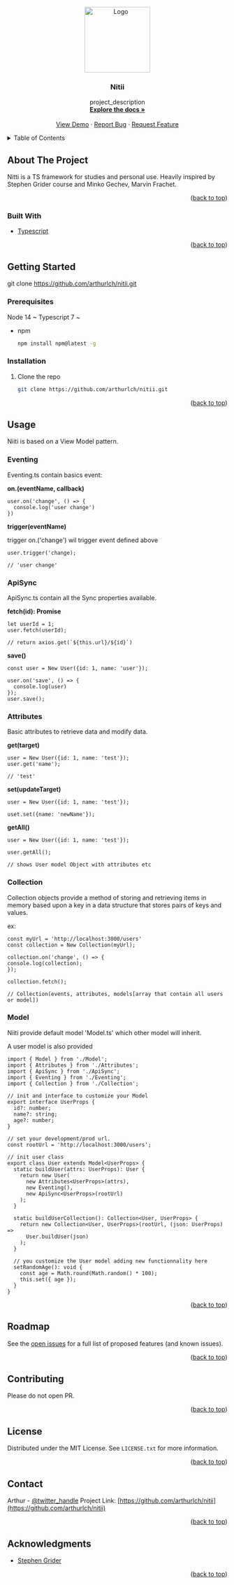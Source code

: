 <div id="top"></div>
<!--
*** Thanks for checking out the Best-README-Template. If you have a suggestion
*** that would make this better, please fork the repo and create a pull request
*** or simply open an issue with the tag "enhancement".
*** Don't forget to give the project a star!
*** Thanks again! Now go create something AMAZING! :D
-->

<!-- PROJECT SHIELDS -->
<!--
*** I'm using markdown "reference style" links for readability.
*** Reference links are enclosed in brackets [ ] instead of parentheses ( ).
*** See the bottom of this document for the declaration of the reference variables
*** for contributors-url, forks-url, etc. This is an optional, concise syntax you may use.
*** https://www.markdownguide.org/basic-syntax/#reference-style-links
-->

<!-- PROJECT LOGO -->
<br />
<div align="center">
  <a href="https://github.com/arthurlch/nitii">
    <img src="https://i.imgur.com/H2oBXUf.png" alt="Logo" width="150" height="150">
  </a>

<h3 align="center">Nitii</h3>

  <p align="center">
    project_description
    <br />
    <a href="https://github.com/github_username/repo_name"><strong>Explore the docs »</strong></a>
    <br />
    <br />
    <a href="https://github.com/github_username/repo_name">View Demo</a>
    ·
    <a href="https://github.com/github_username/repo_name/issues">Report Bug</a>
    ·
    <a href="https://github.com/github_username/repo_name/issues">Request Feature</a>
  </p>
</div>

<!-- TABLE OF CONTENTS -->
<details>
  <summary>Table of Contents</summary>
  <ol>
    <li>
      <a href="#about-the-project">About The Project</a>
      <ul>
        <li><a href="#built-with">Built With</a></li>
      </ul>
    </li>
    <li>
      <a href="#getting-started">Getting Started</a>
      <ul>
        <li><a href="#prerequisites">Prerequisites</a></li>
        <li><a href="#installation">Installation</a></li>
      </ul>
    </li>
    <li><a href="#usage">Usage</a></li>
    <li><a href="#contributing">Contributing</a></li>
    <li><a href="#license">License</a></li>
    <li><a href="#contact">Contact</a></li>
    <li><a href="#acknowledgments">Acknowledgments</a></li>
  </ol>
</details>

<!-- ABOUT THE PROJECT -->

## About The Project

Nitti is a TS framework for studies and personal use.
Heavily inspired by Stephen Grider course and Minko Gechev, Marvin Frachet.

<p align="right">(<a href="#top">back to top</a>)</p>

### Built With

- [Typescript](https://www.typescriptlang.org/)

<p align="right">(<a href="#top">back to top</a>)</p>

<!-- GETTING STARTED -->

## Getting Started

git clone https://github.com/arthurlch/nitii.git

### Prerequisites

Node 14 ~
Typescript 7 ~

- npm
  ```sh
  npm install npm@latest -g
  ```

### Installation

1. Clone the repo
   ```sh
   git clone https://github.com/arthurlch/nitii.git
   ```

<p align="right">(<a href="#top">back to top</a>)</p>

<!-- USAGE EXAMPLES -->

## Usage

Niiti is based on a View Model pattern.

### Eventing

Eventing.ts contain basics event:

**on.(eventName, callback)**

```
user.on('change', () => {
  console.log('user change')
})
```

**trigger(eventName)**

trigger on.('change') wil trigger event defined above

```
user.trigger('change);

// 'user change'
```

### ApiSync

ApiSync.ts contain all the Sync properties available.

**fetch(id): Promise**

```
let userId = 1;
user.fetch(userId);

// return axios.get(`${this.url}/${id}`)
```

**save()**

```
const user = New User({id: 1, name: 'user'});

user.on('save', () => {
  console.log(user)
});
user.save();

```

### Attributes

Basic attributes to retrieve data and modify data.

**get(target)**

```
user = New User({id: 1, name: 'test'});
user.get('name');

// 'test'
```

**set(updateTarget)**

```
user = New User({id: 1, name: 'test'});

uset.set({name: 'newName'});
```

**getAll()**

```
user = New User({id: 1, name: 'test'});

user.getAll();

// shows User model Object with attributes etc
```

### Collection

Collection objects provide a method of storing and retrieving items in memory based upon a key in a data structure that stores pairs of keys and values.

ex:

```
const myUrl = 'http://localhost:3000/users'
const collection = New Collection(myUrl);

collection.on('change', () => {
console.log(collection);
});

collection.fetch();

// Collection(events, attributes, models[array that contain all users or model])
```

### Model

Niiti provide default model 'Model.ts' which other model will inherit.

A user model is also provided

```
import { Model } from './Model';
import { Attributes } from './Attributes';
import { ApiSync } from './ApiSync';
import { Eventing } from './Eventing';
import { Collection } from './Collection';

// init and interface to customize your Model
export interface UserProps {
  id?: number;
  name?: string;
  age?: number;
}

// set your development/prod url.
const rootUrl = 'http://localhost:3000/users';

// init user class
export class User extends Model<UserProps> {
  static buildUser(attrs: UserProps): User {
    return new User(
      new Attributes<UserProps>(attrs),
      new Eventing(),
      new ApiSync<UserProps>(rootUrl)
    );
  }

  static buildUserCollection(): Collection<User, UserProps> {
    return new Collection<User, UserProps>(rootUrl, (json: UserProps) =>
      User.buildUser(json)
    );
  }

  // you customize the User model adding new functionnality here
  setRandomAge(): void {
    const age = Math.round(Math.random() * 100);
    this.set({ age });
  }
}
```

<p align="right">(<a href="#top">back to top</a>)</p>

<!-- ROADMAP -->

## Roadmap

See the [open issues](https://github.com/arthurlch/nitii/issues) for a full list of proposed features (and known issues).

<p align="right">(<a href="#top">back to top</a>)</p>

<!-- CONTRIBUTING -->

## Contributing

Please do not open PR.

<p align="right">(<a href="#top">back to top</a>)</p>

<!-- LICENSE -->

## License

Distributed under the MIT License. See `LICENSE.txt` for more information.

<p align="right">(<a href="#top">back to top</a>)</p>

<!-- CONTACT -->

## Contact

Arthur - [@twitter_handle](https://twitter.com/arthurlch)
Project Link: [https://github.com/arthurlch/nitii](https://github.com/arthurlch/nitii)

<p align="right">(<a href="#top">back to top</a>)</p>

<!-- ACKNOWLEDGMENTS -->

## Acknowledgments

- [Stephen Grider](https://github.com/StephenGrider)

<p align="right">(<a href="#top">back to top</a>)</p>

<!-- MARKDOWN LINKS & IMAGES -->
<!-- https://www.markdownguide.org/basic-syntax/#reference-style-links -->
